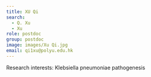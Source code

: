 ```yaml
---
title: XU Qi
search:
  - Q. Xu
  - Xu
role: postdoc
group: postdoc
image: images/Xu Qi.jpg
email: qi1xu@polyu.edu.hk
---
```


Research interests: Klebsiella pneumoniae pathogenesis
